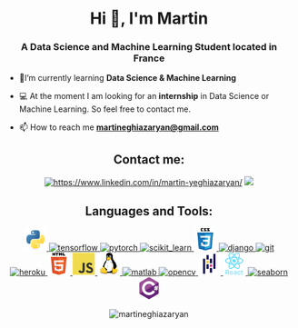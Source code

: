 <h1 align="center">Hi 👋, I'm Martin</h1>
<h3 align="center">A Data Science and Machine Learning Student located in France</h3>

<!---<p align="center"> <img src="https://komarev.com/ghpvc/? be username=martineghiazaryan&label=Profile%20views&color=0e75b6&style=flat" alt="martineghiazaryan" /> </p>--->


- 🌱I’m currently learning **Data Science & Machine Learning**
- 💻 At the moment I am looking for an **internship** in Data Science or Machine Learning. So feel free to contact me.

- 📫 How to reach me **martineghiazaryan@gmail.com**

<h2 align="center">Contact me:</h2>
<p align="center">
  <a href="https://www.linkedin.com/in/martin-eghiazaryan/" target="blank"><img src="https://img.shields.io/badge/LinkedIn-0077B5?style=for-the-badge&logo=linkedin&logoColor=white" alt="https://www.linkedin.com/in/martin-yeghiazaryan/"/></a>
  <a href='https://mail.google.com/mail/u/0/#inbox?compose=VpCqJVGNCcbKrVvvWHQzMxtplfhmTTJqBmCwLhCRqHqcCghsBclpWXZlDcPWtjNZDdMXhmB'><img src="https://img.shields.io/badge/Gmail-D14836?style=for-the-badge&logo=gmail&logoColor=white" /></a>
</p>

<h2 align="center">Languages and Tools:</h2>
<p align="center"><a href="https://www.python.org" target="_blank" rel="noreferrer"> <img src="https://raw.githubusercontent.com/devicons/devicon/master/icons/python/python-original.svg" alt="python" width="40" height="40"/> </a><a href="https://www.tensorflow.org" target="_blank" rel="noreferrer"> <img src="https://www.vectorlogo.zone/logos/tensorflow/tensorflow-icon.svg" alt="tensorflow" width="40" height="40"/> </a>
  <a href="https://pytorch.org/" target="_blank" rel="noreferrer"> <img src="https://www.vectorlogo.zone/logos/pytorch/pytorch-icon.svg" alt="pytorch" width="40" height="40"/> </a><a href="https://scikit-learn.org/" target="_blank" rel="noreferrer"> <img src="https://upload.wikimedia.org/wikipedia/commons/0/05/Scikit_learn_logo_small.svg" alt="scikit_learn" width="40" height="40"/> </a><a href="https://www.w3schools.com/css/" target="_blank" rel="noreferrer"> <img src="https://raw.githubusercontent.com/devicons/devicon/master/icons/css3/css3-original-wordmark.svg" alt="css3" width="40" height="40"/> </a> <a href="https://www.djangoproject.com/" target="_blank" rel="noreferrer"> <img src="https://cdn.worldvectorlogo.com/logos/django.svg" alt="django" width="40" height="40"/> </a> <a href="https://git-scm.com/" target="_blank" rel="noreferrer"> <img src="https://www.vectorlogo.zone/logos/git-scm/git-scm-icon.svg" alt="git" width="40" height="40"/> </a> <a href="https://heroku.com" target="_blank" rel="noreferrer"> <img src="https://www.vectorlogo.zone/logos/heroku/heroku-icon.svg" alt="heroku" width="40" height="40"/> </a> <a href="https://www.w3.org/html/" target="_blank" rel="noreferrer"> <img src="https://raw.githubusercontent.com/devicons/devicon/master/icons/html5/html5-original-wordmark.svg" alt="html5" width="40" height="40"/> </a> <a href="https://developer.mozilla.org/en-US/docs/Web/JavaScript" target="_blank" rel="noreferrer"> <img src="https://raw.githubusercontent.com/devicons/devicon/master/icons/javascript/javascript-original.svg" alt="javascript" width="40" height="40"/> </a> <a href="https://www.linux.org/" target="_blank" rel="noreferrer"> <img src="https://raw.githubusercontent.com/devicons/devicon/master/icons/linux/linux-original.svg" alt="linux" width="40" height="40"/> </a> <a href="https://www.mathworks.com/" target="_blank" rel="noreferrer"> <img src="https://upload.wikimedia.org/wikipedia/commons/2/21/Matlab_Logo.png" alt="matlab" width="40" height="40"/> </a> <a href="https://opencv.org/" target="_blank" rel="noreferrer"> <img src="https://www.vectorlogo.zone/logos/opencv/opencv-icon.svg" alt="opencv" width="40" height="40"/> </a> <a href="https://pandas.pydata.org/" target="_blank" rel="noreferrer"> <img src="https://raw.githubusercontent.com/devicons/devicon/2ae2a900d2f041da66e950e4d48052658d850630/icons/pandas/pandas-original.svg" alt="pandas" width="40" height="40"/> </a> <a href="https://reactjs.org/" target="_blank" rel="noreferrer"> <img src="https://raw.githubusercontent.com/devicons/devicon/master/icons/react/react-original-wordmark.svg" alt="react" width="40" height="40"/> </a>  <a href="https://seaborn.pydata.org/" target="_blank" rel="noreferrer"> <img src="https://seaborn.pydata.org/_images/logo-mark-lightbg.svg" alt="seaborn" width="40" height="40"/> </a> <img src="https://raw.githubusercontent.com/devicons/devicon/master/icons/csharp/csharp-original.svg" alt="csharp" width="40" height="40"/> </p>

<p align="center">
<!--   <img width='410px' src="https://github-readme-stats.vercel.app/api/top-langs?username=martineghiazaryan&show_icons=true&locale=en&layout=compact" alt="martineghiazaryan" />
  <img width='410px' src="https://github-readme-stats.vercel.app/api?username=martineghiazaryan&show_icons=true&locale=en" alt="martineghiazaryan" /> -->
  <img width='410px' src="https://github-readme-streak-stats.herokuapp.com/?user=martineghiazaryan&" alt="martineghiazaryan" />
</p> 

<!-- ![Snake animation](https://github.com/martineghiazaryan/martineghiazaryan/blob/output/github-contribution-grid-snake.svg) -->
